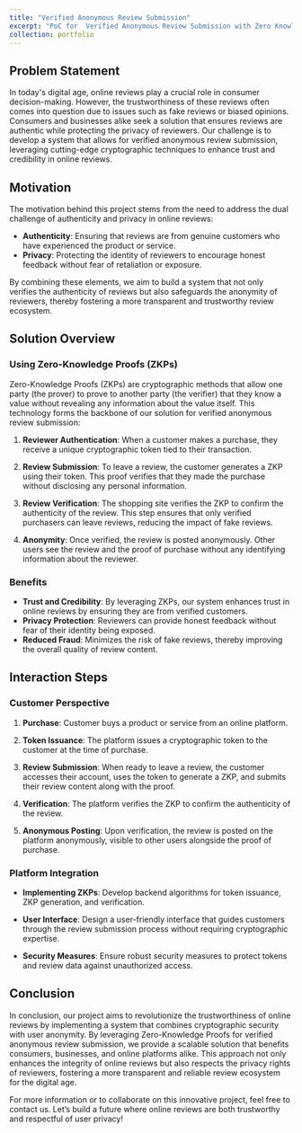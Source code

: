 ```yaml
---
title: "Verified Anonymous Review Submission"
excerpt: "PoC for  Verified Anonymous Review Submission with Zero Knowledge proof <br/><img src='/images/PP2.png'>"
collection: portfolio
---
```


## Problem Statement

In today's digital age, online reviews play a crucial role in consumer decision-making. However, the trustworthiness of these reviews often comes into question due to issues such as fake reviews or biased opinions. Consumers and businesses alike seek a solution that ensures reviews are authentic while protecting the privacy of reviewers. Our challenge is to develop a system that allows for verified anonymous review submission, leveraging cutting-edge cryptographic techniques to enhance trust and credibility in online reviews.

## Motivation

The motivation behind this project stems from the need to address the dual challenge of authenticity and privacy in online reviews:

- **Authenticity**: Ensuring that reviews are from genuine customers who have experienced the product or service.
- **Privacy**: Protecting the identity of reviewers to encourage honest feedback without fear of retaliation or exposure.

By combining these elements, we aim to build a system that not only verifies the authenticity of reviews but also safeguards the anonymity of reviewers, thereby fostering a more transparent and trustworthy review ecosystem.

## Solution Overview

### Using Zero-Knowledge Proofs (ZKPs)

Zero-Knowledge Proofs (ZKPs) are cryptographic methods that allow one party (the prover) to prove to another party (the verifier) that they know a value without revealing any information about the value itself. This technology forms the backbone of our solution for verified anonymous review submission:

1. **Reviewer Authentication**: When a customer makes a purchase, they receive a unique cryptographic token tied to their transaction.
   
2. **Review Submission**: To leave a review, the customer generates a ZKP using their token. This proof verifies that they made the purchase without disclosing any personal information.
   
3. **Review Verification**: The shopping site verifies the ZKP to confirm the authenticity of the review. This step ensures that only verified purchasers can leave reviews, reducing the impact of fake reviews.
   
4. **Anonymity**: Once verified, the review is posted anonymously. Other users see the review and the proof of purchase without any identifying information about the reviewer.

### Benefits

- **Trust and Credibility**: By leveraging ZKPs, our system enhances trust in online reviews by ensuring they are from verified customers.
- **Privacy Protection**: Reviewers can provide honest feedback without fear of their identity being exposed.
- **Reduced Fraud**: Minimizes the risk of fake reviews, thereby improving the overall quality of review content.

## Interaction Steps

### Customer Perspective

1. **Purchase**: Customer buys a product or service from an online platform.
   
2. **Token Issuance**: The platform issues a cryptographic token to the customer at the time of purchase.
   
3. **Review Submission**: When ready to leave a review, the customer accesses their account, uses the token to generate a ZKP, and submits their review content along with the proof.
   
4. **Verification**: The platform verifies the ZKP to confirm the authenticity of the review.
   
5. **Anonymous Posting**: Upon verification, the review is posted on the platform anonymously, visible to other users alongside the proof of purchase.

### Platform Integration

- **Implementing ZKPs**: Develop backend algorithms for token issuance, ZKP generation, and verification.
   
- **User Interface**: Design a user-friendly interface that guides customers through the review submission process without requiring cryptographic expertise.
   
- **Security Measures**: Ensure robust security measures to protect tokens and review data against unauthorized access.

## Conclusion

In conclusion, our project aims to revolutionize the trustworthiness of online reviews by implementing a system that combines cryptographic security with user anonymity. By leveraging Zero-Knowledge Proofs for verified anonymous review submission, we provide a scalable solution that benefits consumers, businesses, and online platforms alike. This approach not only enhances the integrity of online reviews but also respects the privacy rights of reviewers, fostering a more transparent and reliable review ecosystem for the digital age.

For more information or to collaborate on this innovative project, feel free to contact us. Let’s build a future where online reviews are both trustworthy and respectful of user privacy!
